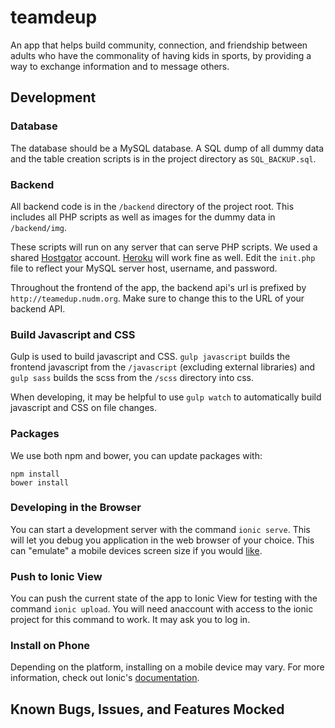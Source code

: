teamdeup
========

An app that helps build community, connection, and friendship between adults who have the commonality of having kids in sports, by providing a way to exchange information and to message others. 

## Development

### Database
The database should be a MySQL database. A SQL dump of all dummy data and the table creation scripts is in the project directory as `SQL_BACKUP.sql`.

### Backend
All backend code is in the `/backend` directory of the project root. This includes all PHP scripts as well as images for the dummy data in `/backend/img`.

These scripts will run on any server that can serve PHP scripts. We used a shared [Hostgator](http://hostgator.com) account. [Heroku](http://heroku.com) will work fine as well. Edit the `init.php` file to reflect your MySQL server host, username, and password.

Throughout the frontend of the app, the backend api's url is prefixed by `http://teamedup.nudm.org`. Make sure to change this to the URL of your backend API.

### Build Javascript and CSS
Gulp is used to build javascript and CSS. `gulp javascript` builds the frontend javascript from the `/javascript` (excluding external libraries) and `gulp sass` builds the scss from the `/scss` directory into css.

When developing, it may be helpful to use `gulp watch` to automatically build javascript and CSS on file changes.

### Packages
We use both npm and bower, you can update packages with:

```
npm install
bower install
```

### Developing in the Browser
You can start a development server with the command `ionic serve`. This will let you debug you application in the web browser of your choice. This can "emulate" a mobile devices screen size if you would [like](https://developers.google.com/web/tools/chrome-devtools/device-mode/).

### Push to Ionic View
You can push the current state of the app to Ionic View for testing with the command `ionic upload`. You will need anaccount with access to the ionic project for this command to work. It may ask you to log in.

### Install on Phone
Depending on the platform, installing on a mobile device may vary. For more information, check out Ionic's [documentation](http://ionicframework.com/docs/v2/cli/run/). 

## Known Bugs, Issues, and Features Mocked

